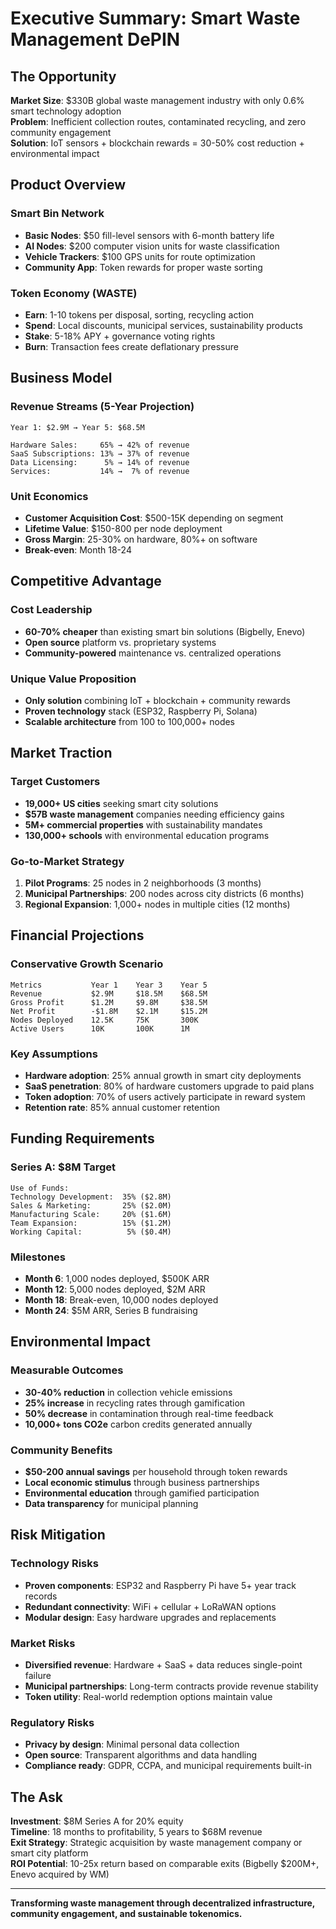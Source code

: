 # Executive Summary: Smart Waste Management DePIN

## The Opportunity

**Market Size**: $330B global waste management industry with only 0.6% smart technology adoption  
**Problem**: Inefficient collection routes, contaminated recycling, and zero community engagement  
**Solution**: IoT sensors + blockchain rewards = 30-50% cost reduction + environmental impact

## Product Overview

### Smart Bin Network
- **Basic Nodes**: $50 fill-level sensors with 6-month battery life
- **AI Nodes**: $200 computer vision units for waste classification  
- **Vehicle Trackers**: $100 GPS units for route optimization
- **Community App**: Token rewards for proper waste sorting

### Token Economy (WASTE)
- **Earn**: 1-10 tokens per disposal, sorting, recycling action
- **Spend**: Local discounts, municipal services, sustainability products
- **Stake**: 5-18% APY + governance voting rights
- **Burn**: Transaction fees create deflationary pressure

## Business Model

### Revenue Streams (5-Year Projection)
```
Year 1: $2.9M → Year 5: $68.5M

Hardware Sales:     65% → 42% of revenue
SaaS Subscriptions: 13% → 37% of revenue  
Data Licensing:      5% → 14% of revenue
Services:           14% →  7% of revenue
```

### Unit Economics
- **Customer Acquisition Cost**: $500-15K depending on segment
- **Lifetime Value**: $150-800 per node deployment
- **Gross Margin**: 25-30% on hardware, 80%+ on software
- **Break-even**: Month 18-24

## Competitive Advantage

### Cost Leadership
- **60-70% cheaper** than existing smart bin solutions (Bigbelly, Enevo)
- **Open source** platform vs. proprietary systems
- **Community-powered** maintenance vs. centralized operations

### Unique Value Proposition
- **Only solution** combining IoT + blockchain + community rewards
- **Proven technology** stack (ESP32, Raspberry Pi, Solana)
- **Scalable architecture** from 100 to 100,000+ nodes

## Market Traction

### Target Customers
- **19,000+ US cities** seeking smart city solutions
- **$57B waste management** companies needing efficiency gains
- **5M+ commercial properties** with sustainability mandates
- **130,000+ schools** with environmental education programs

### Go-to-Market Strategy
1. **Pilot Programs**: 25 nodes in 2 neighborhoods (3 months)
2. **Municipal Partnerships**: 200 nodes across city districts (6 months)  
3. **Regional Expansion**: 1,000+ nodes in multiple cities (12 months)

## Financial Projections

### Conservative Growth Scenario
```
Metrics           Year 1    Year 3    Year 5
Revenue           $2.9M     $18.5M    $68.5M
Gross Profit      $1.2M     $9.8M     $38.5M
Net Profit        -$1.8M    $2.1M     $15.2M
Nodes Deployed    12.5K     75K       300K
Active Users      10K       100K      1M
```

### Key Assumptions
- **Hardware adoption**: 25% annual growth in smart city deployments
- **SaaS penetration**: 80% of hardware customers upgrade to paid plans
- **Token adoption**: 70% of users actively participate in reward system
- **Retention rate**: 85% annual customer retention

## Funding Requirements

### Series A: $8M Target
```
Use of Funds:
Technology Development:  35% ($2.8M)
Sales & Marketing:       25% ($2.0M)  
Manufacturing Scale:     20% ($1.6M)
Team Expansion:          15% ($1.2M)
Working Capital:          5% ($0.4M)
```

### Milestones
- **Month 6**: 1,000 nodes deployed, $500K ARR
- **Month 12**: 5,000 nodes deployed, $2M ARR  
- **Month 18**: Break-even, 10,000 nodes deployed
- **Month 24**: $5M ARR, Series B fundraising

## Environmental Impact

### Measurable Outcomes
- **30-40% reduction** in collection vehicle emissions
- **25% increase** in recycling rates through gamification
- **50% decrease** in contamination through real-time feedback
- **10,000+ tons CO2e** carbon credits generated annually

### Community Benefits
- **$50-200 annual savings** per household through token rewards
- **Local economic stimulus** through business partnerships
- **Environmental education** through gamified participation
- **Data transparency** for municipal planning

## Risk Mitigation

### Technology Risks
- **Proven components**: ESP32 and Raspberry Pi have 5+ year track records
- **Redundant connectivity**: WiFi + cellular + LoRaWAN options
- **Modular design**: Easy hardware upgrades and replacements

### Market Risks  
- **Diversified revenue**: Hardware + SaaS + data reduces single-point failure
- **Municipal partnerships**: Long-term contracts provide revenue stability
- **Token utility**: Real-world redemption options maintain value

### Regulatory Risks
- **Privacy by design**: Minimal personal data collection
- **Open source**: Transparent algorithms and data handling
- **Compliance ready**: GDPR, CCPA, and municipal requirements built-in

## The Ask

**Investment**: $8M Series A for 20% equity  
**Timeline**: 18 months to profitability, 5 years to $68M revenue  
**Exit Strategy**: Strategic acquisition by waste management company or smart city platform  
**ROI Potential**: 10-25x return based on comparable exits (Bigbelly $200M+, Enevo acquired by WM)

---

**Transforming waste management through decentralized infrastructure, community engagement, and sustainable tokenomics.**